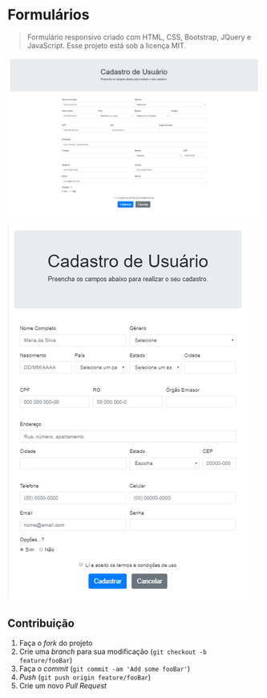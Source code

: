 # Formulários
> Formulário responsivo criado com HTML, CSS, Bootstrap, JQuery e JavaScript.
Esse projeto está sob a licença MIT.

![](cadastrolg.png)

![](cadastro.png)

## Contribuição

1. Faça o _fork_ do projeto
2. Crie uma _branch_ para sua modificação (`git checkout -b feature/fooBar`)
3. Faça o _commit_ (`git commit -am 'Add some fooBar'`)
4. _Push_ (`git push origin feature/fooBar`)
5. Crie um novo _Pull Request_

